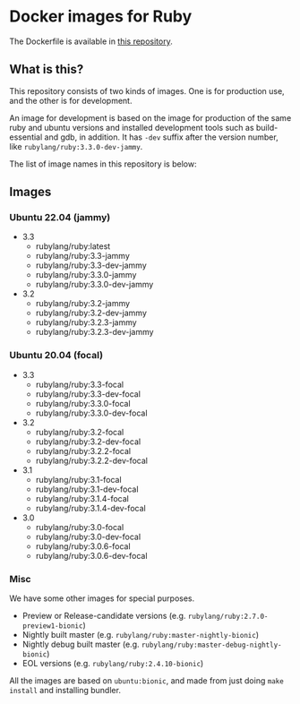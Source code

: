 # Docker images for Ruby

The Dockerfile is available in [this repository](https://github.com/ruby/ruby-docker-images).

## What is this?

This repository consists of two kinds of images. One is for production use, and the other is for development.

An image for development is based on the image for production of the same ruby and ubuntu versions and installed development tools such as build-essential and gdb, in addition. It has `-dev` suffix after the version number, like `rubylang/ruby:3.3.0-dev-jammy`.

The list of image names in this repository is below:

## Images

### Ubuntu 22.04 (jammy)

- 3.3
  - rubylang/ruby:latest
  - rubylang/ruby:3.3-jammy
  - rubylang/ruby:3.3-dev-jammy
  - rubylang/ruby:3.3.0-jammy
  - rubylang/ruby:3.3.0-dev-jammy
- 3.2
  - rubylang/ruby:3.2-jammy
  - rubylang/ruby:3.2-dev-jammy
  - rubylang/ruby:3.2.3-jammy
  - rubylang/ruby:3.2.3-dev-jammy

### Ubuntu 20.04 (focal)

- 3.3
  - rubylang/ruby:3.3-focal
  - rubylang/ruby:3.3-dev-focal
  - rubylang/ruby:3.3.0-focal
  - rubylang/ruby:3.3.0-dev-focal
- 3.2
  - rubylang/ruby:3.2-focal
  - rubylang/ruby:3.2-dev-focal
  - rubylang/ruby:3.2.2-focal
  - rubylang/ruby:3.2.2-dev-focal
- 3.1
  - rubylang/ruby:3.1-focal
  - rubylang/ruby:3.1-dev-focal
  - rubylang/ruby:3.1.4-focal
  - rubylang/ruby:3.1.4-dev-focal
- 3.0
  - rubylang/ruby:3.0-focal
  - rubylang/ruby:3.0-dev-focal
  - rubylang/ruby:3.0.6-focal
  - rubylang/ruby:3.0.6-dev-focal

### Misc

We have some other images for special purposes.

- Preview or Release-candidate versions (e.g. `rubylang/ruby:2.7.0-preview1-bionic`)
- Nightly built master (e.g. `rubylang/ruby:master-nightly-bionic`)
- Nightly debug built master (e.g. `rubylang/ruby:master-debug-nightly-bionic`)
- EOL versions (e.g. `rubylang/ruby:2.4.10-bionic`)

All the images are based on `ubuntu:bionic`, and made from just doing `make install` and installing bundler.
